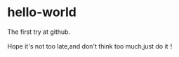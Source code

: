 # hello-world
The first try at github.

Hope it's not too late,and don't think too much,just do it！
